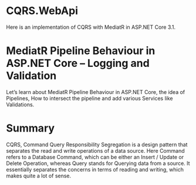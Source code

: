 # CQRS.WebApi
Here is an implementation of CQRS with MediatR in ASP.NET Core 3.1.
# MediatR Pipeline Behaviour in ASP.NET Core – Logging and Validation
Let’s learn about MediatR Pipeline Behaviour in ASP.NET Core, the idea of Pipelines, How to intersect the pipeline and add various Services like Validations.
# Summary
CQRS, Command Query Responsibility Segregation is a design pattern that separates the read and write operations of a data source. Here Command refers to a Database Command, which can be either an Insert / Update or Delete Operation, whereas Query stands for Querying data from a source. It essentially separates the concerns in terms of reading and writing, which makes quite a lot of sense. 
